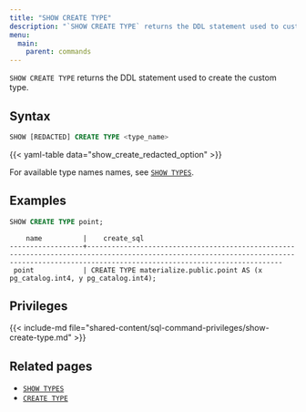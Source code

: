 ```yaml
---
title: "SHOW CREATE TYPE"
description: "`SHOW CREATE TYPE` returns the DDL statement used to custom create the type."
menu:
  main:
    parent: commands
---
```


`SHOW CREATE TYPE` returns the DDL statement used to create the custom type.

## Syntax

```sql
SHOW [REDACTED] CREATE TYPE <type_name>
```

{{< yaml-table data="show_create_redacted_option" >}}

For available type names names, see [`SHOW TYPES`](/sql/show-types).

## Examples

```sql
SHOW CREATE TYPE point;

```

```nofmt
    name          |    create_sql
------------------+--------------------------------------------------------------------------------------------------------------------------------------------------------------------------------------------
 point            | CREATE TYPE materialize.public.point AS (x pg_catalog.int4, y pg_catalog.int4);
```

## Privileges

{{< include-md
file="shared-content/sql-command-privileges/show-create-type.md" >}}

## Related pages

- [`SHOW TYPES`](../show-types)
- [`CREATE TYPE`](../create-type)

